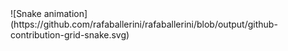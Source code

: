 <div>
    ![Snake animation](https://github.com/rafaballerini/rafaballerini/blob/output/github-contribution-grid-snake.svg)

</div>
